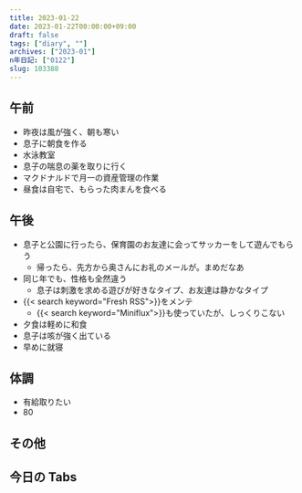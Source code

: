 ```yaml
---
title: 2023-01-22
date: 2023-01-22T00:00:00+09:00
draft: false
tags: ["diary", ""]
archives: ["2023-01"]
n年日記: ["0122"]
slug: 103388
---
```


## 午前

- 昨夜は風が強く、朝も寒い
- 息子に朝食を作る
- 水泳教室
- 息子の喘息の薬を取りに行く
- マクドナルドで月一の資産管理の作業
- 昼食は自宅で、もらった肉まんを食べる

## 午後

- 息子と公園に行ったら、保育園のお友達に会ってサッカーをして遊んでもらう
  - 帰ったら、先方から奥さんにお礼のメールが。まめだなあ
- 同じ年でも、性格も全然違う
  - 息子は刺激を求める遊びが好きなタイプ、お友達は静かなタイプ
- {{< search keyword="Fresh RSS">}}をメンテ
  - {{< search keyword="Miniflux">}}も使っていたが、しっくりこない
- 夕食は軽めに和食
- 息子は咳が強く出ている
- 早めに就寝

## 体調

- 有給取りたい
- 80

## その他

## 今日の Tabs
